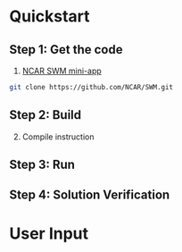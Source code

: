 # Quickstart

## Step 1: Get the code

1.  [NCAR SWM mini-app](https://github.com/NCAR/SWM)

```bash
git clone https://github.com/NCAR/SWM.git
```

## Step 2: Build
2. Compile instruction

## Step 3: Run

## Step 4: Solution Verification

# User Input
